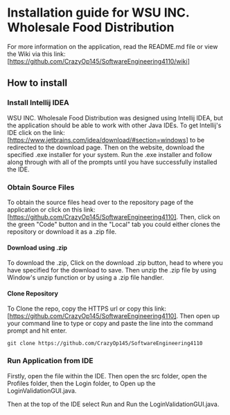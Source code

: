 # Installation guide for WSU INC. Wholesale Food Distribution
For more information on the application, read the README.md file or view the Wiki via this link: [https://github.com/CrazyOp145/SoftwareEngineering4110/wiki]

## How to install

### Install Intellij IDEA
WSU INC. Wholesale Food Distribution was designed using Intellij IDEA, but the application should be able to work with other Java IDEs. 
To get Intellij's IDE click on the link: [https://www.jetbrains.com/idea/download/#section=windows] to be redirected to the download page.
Then on the website, download the specified .exe installer for your system. 
Run the .exe installer and follow along through with all of the prompts until you have successfully installed the IDE.

### Obtain Source Files
To obtain the source files head over to the repository page of the application or click on this link: [https://github.com/CrazyOp145/SoftwareEngineering4110].
Then, click on the green "Code" button and in the "Local" tab you could either clones the repository or download it as a .zip file.

#### Download using .zip

To download the .zip, Click on the download .zip button, head to where you have specified for the download to save. Then unzip the .zip file by using Window's unzip function or by using a .zip file handler.

#### Clone Repository

To Clone the repo, copy the HTTPS url or copy this link: [https://github.com/CrazyOp145/SoftwareEngineering4110]. Then open up your command line to type or copy and paste the line into the command prompt and hit enter.

```
git clone https://github.com/CrazyOp145/SoftwareEngineering4110
```

### Run Application from IDE

Firstly, open the file within the IDE. Then open the src folder, open the Profiles folder, then the Login folder, to Open up the LoginValidationGUI.java.

Then at the top of the IDE select Run and Run the LoginValidationGUI.java.

